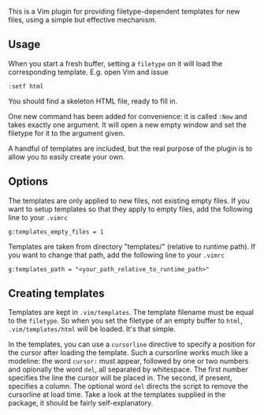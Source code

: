 This is a Vim plugin for providing filetype-dependent templates for new files, using a simple but effective mechanism.


Usage
-----

When you start a fresh buffer, setting a `filetype` on it will load the corresponding template. E.g. open Vim and issue

    :setf html

You should find a skeleton HTML file, ready to fill in.

One new command has been added for convenience: it is called `:New` and takes exactly one argument. It will open a new empty window and set the filetype for it to the argument given.

A handful of templates are included, but the real purpose of the plugin is to allow you to easily create your own.

Options
-------

The templates are only applied to new files, not existing empty files. If you want to setup templates so that they apply to empty files, add the following line to your `.vimrc`

    g:templates_empty_files = 1

Templates are taken from directory "templates/" (relative to runtime path). If you want to change that path, add the following line to your `.vimrc`

    g:templates_path = "<your_path_relative_to_runtime_path>"


Creating templates
------------------

Templates are kept in `.vim/templates`. The template filename must be equal to the `filetype`. So when you set the filetype of an empty buffer to `html`, `.vim/templates/html` will be loaded. It's that simple.

In the templates, you can use a `cursorline` directive to specify a position for the cursor after loading the template. Such a cursorline works much like a modeline: the word `cursor:` must appear, followed by one or two numbers and opionally the word `del`, all separated by whitespace. The first number specifies the line the cursor will be placed in. The second, if present, specifies a column. The optional word `del` directs the script to remove the cursorline at load time. Take a look at the templates supplied in the package, it should be fairly self-explanatory.

